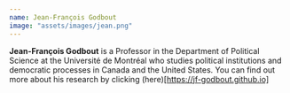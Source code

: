 ```yaml
---
name: Jean-François Godbout
image: "assets/images/jean.png"
---
```


**Jean-François Godbout** is a Professor in the Department of Political Science at the Université de Montréal who studies political institutions and democratic processes in Canada and the United States. You can find out more about his research by clicking (here)[https://jf-godbout.github.io]
